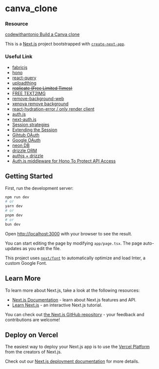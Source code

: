 # canva_clone

### Resource
[codewithantonio Build a Canva clone](https://www.codewithantonio.com/projects/canva-clone)

This is a [Next.js](https://nextjs.org/) project bootstrapped with [`create-next-app`](https://github.com/vercel/next.js/tree/canary/packages/create-next-app).

### Useful Link

+ [fabricjs](http://fabricjs.com/)
+ [hono](https://hono.dev/docs/guides/rpc#client)
+ [react-query](https://tanstack.com/query/latest/docs/framework/react/quick-start)
+ [uploadthing](https://docs.uploadthing.com/getting-started/appdir)
+ <del>[replicate (Free Limited Times)](https://replicate.com/black-forest-labs/flux-schnell?input=nodejs)<del>
+ [FREE TEXT2IMG](https://www.reddit.com/r/StableDiffusion/comments/1cx7wuw/is_there_any_text_to_image_api_for_free/)
+ [remove-background-web](https://huggingface.co/spaces/Xenova/remove-background-web)
+ [xenova remove background](https://github.com/xenova/transformers.js/blob/main/examples/remove-background-client/main.js)
+ [react-hydration-error / only render client](https://nextjs.org/docs/messages/react-hydration-error)
+ [auth.js](https://authjs.dev/getting-started/authentication/oauth)
+ [next-auth.js](https://next-auth.js.org/getting-started/example#frontend---add-react-hook)
+ [Session strategies](https://authjs.dev/concepts/session-strategies#jwt-session)
+ [Extending the Session](https://authjs.dev/guides/extending-the-session#with-jwt)
+ [Gihtub OAuth](https://github.com/settings/developers)
+ [Google OAuth](https://console.cloud.google.com/apis/credentials/consent)
+ [neon DB](https://console.neon.tech/)
+ [drizzle ORM](https://orm.drizzle.team/docs/get-started-postgresql#neon-postgres)
+ [authjs + drizzle](https://authjs.dev/getting-started/adapters/drizzle)
+ [Auth.js middleware for Hono To Protect API Access](https://github.com/honojs/middleware/tree/main/packages/auth-js)
## Getting Started

First, run the development server:

```bash
npm run dev
# or
yarn dev
# or
pnpm dev
# or
bun dev
```

Open [http://localhost:3000](http://localhost:3000) with your browser to see the result.

You can start editing the page by modifying `app/page.tsx`. The page auto-updates as you edit the file.

This project uses [`next/font`](https://nextjs.org/docs/basic-features/font-optimization) to automatically optimize and load Inter, a custom Google Font.

## Learn More

To learn more about Next.js, take a look at the following resources:

- [Next.js Documentation](https://nextjs.org/docs) - learn about Next.js features and API.
- [Learn Next.js](https://nextjs.org/learn) - an interactive Next.js tutorial.

You can check out [the Next.js GitHub repository](https://github.com/vercel/next.js/) - your feedback and contributions are welcome!

## Deploy on Vercel

The easiest way to deploy your Next.js app is to use the [Vercel Platform](https://vercel.com/new?utm_medium=default-template&filter=next.js&utm_source=create-next-app&utm_campaign=create-next-app-readme) from the creators of Next.js.

Check out our [Next.js deployment documentation](https://nextjs.org/docs/deployment) for more details.
